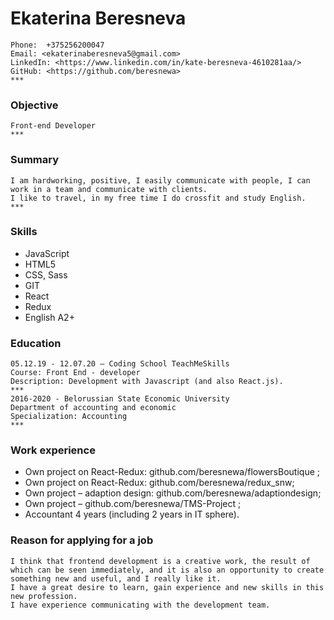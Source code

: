 # Ekaterina Beresneva #
    Phone:  +375256200047 
    Email: <ekaterinaberesneva5@gmail.com>
    LinkedIn: <https://www.linkedin.com/in/kate-beresneva-4610281aa/>
    GitHub: <https://github.com/beresnewa>
    ***
### Objective ###
    Front-end Developer 
    ***
### Summary ###
    I am hardworking, positive, I easily communicate with people, I can work in a team and communicate with clients.
    I like to travel, in my free time I do crossfit and study English.
    ***
### Skills ###
* JavaScript
* HTML5
* CSS, Sass
* GIT 
* React
* Redux
* English A2+

### Education ###
    05.12.19 - 12.07.20 – Coding School TeachMeSkills 
    Course: Front End - developer
    Description: Development with Javascript (and also React.js).
    ***
    2016-2020 - Belorussian State Economic University 
    Department of accounting and economic
    Specialization: Accounting
    ***
### Work experience ###
* Own project on React-Redux: github.com/beresnewa/flowersBoutique ;
* Own project on React-Redux: github.com/beresnewa/redux_snw;
* Own project – adaption design: github.com/beresnewa/adaptiondesign;
* Own project – github.com/beresnewa/TMS-Project ;
* Accountant 4 years (including 2 years in IT sphere).

### Reason for applying for a job ###
    I think that frontend development is a creative work, the result of which can be seen immediately, and it is also an opportunity to create something new and useful, and I really like it.
    I have a great desire to learn, gain experience and new skills in this new profession. 
    I have experience communicating with the development team.






    
